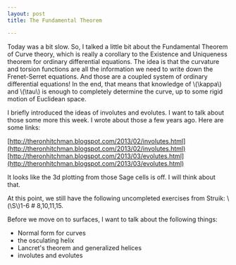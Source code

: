```yaml
---
layout: post
title: The Fundamental Theorem

---
```


Today was a bit slow. So, I talked a little bit about the Fundamental Theorem of
Curve theory, which is really a corollary to the Existence and Uniqueness theorem
for ordinary differential equations. The idea is that the curvature and torsion
functions are all the information we need to write down the Frenet-Serret equations.
And those are a coupled system of ordinary differential equations! In the end, that
means that knowledge of \\(\kappa\\) and \\(\tau\\) is enough to completely
determine the curve, up to some rigid motion of Euclidean space.

I briefly introduced the ideas of involutes and evolutes. I want to talk about those
some more this week. I wrote about those a few years ago. Here are some links:

[http://theronhitchman.blogspot.com/2013/02/involutes.html](http://theronhitchman.blogspot.com/2013/02/involutes.html)
[http://theronhitchman.blogspot.com/2013/03/evolutes.html](http://theronhitchman.blogspot.com/2013/03/evolutes.html)

It looks like the 3d plotting from those Sage cells is off. I will think about that.


At this point, we still have the following uncompleted exercises from Struik:
\\(\S\\)1-6 \# 8,10,11,15.

Before we move on to surfaces, I want to talk about the following things:

* Normal form for curves
* the osculating helix
* Lancret's theorem and generalized helices
* involutes and evolutes
